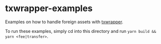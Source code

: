 # txwrapper-examples

Examples on how to handle foreign assets with [txwrapper](https://github.com/paritytech/txwrapper-core/).

To run these examples, simply cd into this directory and run `yarn build && yarn <fee|transfer>`.
